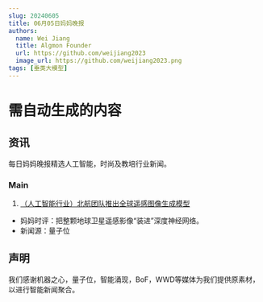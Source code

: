 ```yaml
---
slug: 20240605
title: 06月05日妈妈晚报
authors:
  name: Wei Jiang
  title: Algmon Founder
  url: https://github.com/weijiang2023
  image_url: https://github.com/weijiang2023.png
tags: [垂类大模型]
---
```


# 需自动生成的内容
## 资讯
每日妈妈晚报精选人工智能，时尚及教培行业新闻。

### Main

1. [（人工智能行业）北航团队推出全球遥感图像生成模型](https://mp.weixin.qq.com/s/IEe-tj4B0QWk6hX_fI-UHA)
* 妈妈时评：把整颗地球卫星遥感影像“装进”深度神经网络。
* 新闻源：量子位

## 声明

我们感谢机器之心，量子位，智能涌现，BoF，WWD等媒体为我们提供原素材，以进行智能新闻聚合。